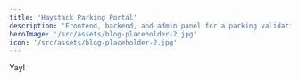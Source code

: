 ```yaml
---
title: 'Haystack Parking Portal'
description: 'Frontend, backend, and admin panel for a parking validation system'
heroImage: '/src/assets/blog-placeholder-2.jpg'
icon: '/src/assets/blog-placeholder-2.jpg'
---
```


Yay!
